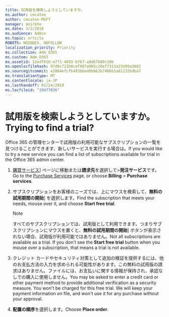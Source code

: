 ```yaml
---
title: 試用版を検索しようとしていますか。
ms.author: cmcatee
author: cmcatee-MSFT
manager: mnirkhe
ms.date: 3/2/2018
ms.audience: Admin
ms.topic: article
ROBOTS: NOINDEX, NOFOLLOW
localization_priority: Priority
ms.collection: Adm_O365
ms.custom: Adm_O365
ms.assetid: 12edf610-e7f1-4693-b767-a8d67b09c10b
ms.openlocfilehash: 97d8c721b8cef887a965c26ef7311a23d99a3802
ms.sourcegitcommit: e2864efcfb493b6e46b662b746661a61232bdba7
ms.translationtype: MT
ms.contentlocale: ja-JP
ms.lasthandoff: 01/24/2019
ms.locfileid: "29477036"
---
```

# <a name="trying-to-find-a-trial"></a><span data-ttu-id="ebd0b-102">試用版を検索しようとしていますか。</span><span class="sxs-lookup"><span data-stu-id="ebd0b-102">Trying to find a trial?</span></span>

<span data-ttu-id="ebd0b-103">Office 365 の管理センターで試用版の利用可能なサブスクリプションの一覧を見つけることができます、新しいサービスを実行する場合は。</span><span class="sxs-lookup"><span data-stu-id="ebd0b-103">If you would like to try a new service you can find a list of subscriptions available for trial in the Office 365 admin center.</span></span>
  
1. <span data-ttu-id="ebd0b-104">[購買サービス](https://go.microsoft.com/fwlink/p/?linkid=868433)] ページに移動または**請求先**を選択して\>**発注サービス**です。</span><span class="sxs-lookup"><span data-stu-id="ebd0b-104">Go to the [Purchase Services](https://go.microsoft.com/fwlink/p/?linkid=868433) page, or choose **Billing** \> **Purchase services**.</span></span>
    
2. <span data-ttu-id="ebd0b-105">サブスクリプションをお客様のニーズでは、上にマウスを検索して、**無料の試用期間の開始**] を選択します。</span><span class="sxs-lookup"><span data-stu-id="ebd0b-105">Find the subscription that meets your needs, mouse over it, and choose **Start free trial**.</span></span>
    
    > [!NOTE]
    > <span data-ttu-id="ebd0b-p101">すべてのサブスクリプションでは、試用版として利用できます。つまりサブスクリプションにマウスを置くと、**無料の試用期間の開始**] ボタンが表示されない場合、試用版が利用可能ではありません。</span><span class="sxs-lookup"><span data-stu-id="ebd0b-p101">Not all subscriptions are available as a trial. If you don't see the **Start free trial** button when you mouse over a subscription, that means a trial is not available.</span></span> 
  
3. <span data-ttu-id="ebd0b-p102">クレジット カードやセキュリティ対策として追加の検証を提供するには、他のお支払方法の入力を求められる可能性があります。この無料の試用版の請求はありません。ファイルには、お支払いに関する情報が保持され、承認なしでの購入に使用しません。</span><span class="sxs-lookup"><span data-stu-id="ebd0b-p102">You may be asked to enter a credit card or other payment method to provide additional verification as a security measure. You won't be charged for this free trial. We will keep your payment information on file, and won't use it for any purchase without your approval.</span></span>
    
4. <span data-ttu-id="ebd0b-111">**配置の順序**を選択します。</span><span class="sxs-lookup"><span data-stu-id="ebd0b-111">Choose **Place order**.</span></span>
    


